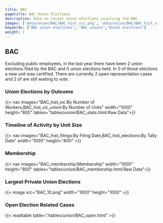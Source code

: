 ```yaml
---
title: BAC
pagetitle: BAC Union Elections
description: Data on recent union elections involving the BAC.
images: ['data/union/BAC/BAC_hist_vic.png', 'data/union/BAC/BAC_hist_size.png', 'data/union/BAC/BAC_10.png']
keywords: ["BAC union elections", "BAC unions","Union elections"]
weight: 1
---
```

##  BAC

Excluding public employees, in the last year there have been 2 union elections filed by the BAC and 0 union elections held. In 0 of those elections a new unit was certified. There are currently 2 open representation cases and 2 of are still waiting to vote.

### Union Elections by Outcome
{{< nav images="BAC_hist_vic:By Number of Workers,BAC_hist_vic_union:By Number of Units" width="1000" height="800" tables="tables/union/BAC_stats.html:Raw Data">}}

### Timeline of Activity by Unit Size
{{< nav images="BAC_hist_filings:By Filing Date,BAC_hist_elections:By Tally Date" width="1000" height="800" >}}

### Membership
{{< nav images="BAC_membership:Membership" width="1000" height="800" tables="tables/union/BAC_membership.html:Raw Data">}}

### Largest Private Union Elections
{{< image src="BAC_10.png" width="1000" height="1000"  >}}

### Open Election Related Cases
{{< readtable table="/tables/union/BAC_open.html" >}}

